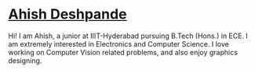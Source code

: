 # [Ahish Deshpande](https://ahish9009.github.io)

Hi! I am Ahish, a junior at IIIT-Hyderabad pursuing B.Tech (Hons.) in ECE. I am extremely interested in Electronics and Computer Science. I love working on Computer Vision related problems, and also enjoy graphics designing.
